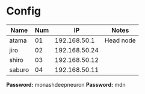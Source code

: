 # Config

| Name | Num | IP | Notes |
| --- | --- | --- | --- |
| atama | 01 | 192.168.50.1 | Head node |
| jiro | 02 | 192.168.50.24 | |
| shiro | 03 | 192.168.50.12 | |
| saburo | 04 | 192.168.50.11 | |

**Password:** monashdeepneuron
**Password:** mdn
